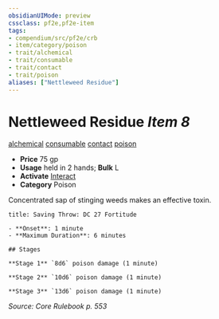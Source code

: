 ```yaml
---
obsidianUIMode: preview
cssclass: pf2e,pf2e-item
tags:
- compendium/src/pf2e/crb
- item/category/poison
- trait/alchemical
- trait/consumable
- trait/contact
- trait/poison
aliases: ["Nettleweed Residue"]
---
```

# Nettleweed Residue *Item 8*  
[alchemical](/rules/traits/alchemical.md)  [consumable](/rules/traits/consumable.md)  [contact](/rules/traits/contact.md)  [poison](/rules/traits/poison.md)  

- **Price** 75 gp
- **Usage** held in 2 hands; **Bulk** L
- **Activate** [Interact](/rules/actions/interact.md)
- **Category** Poison

Concentrated sap of stinging weeds makes an effective toxin.

```ad-inline-affliction
title: Saving Throw: DC 27 Fortitude

- **Onset**: 1 minute
- **Maximum Duration**: 6 minutes

## Stages

**Stage 1** `8d6` poison damage (1 minute)

**Stage 2** `10d6` poison damage (1 minute)

**Stage 3** `13d6` poison damage (1 minute)
```

*Source: Core Rulebook p. 553*
